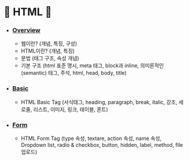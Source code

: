 # :star2: HTML :star2:

- ### [Overview](https://github.com/cw001121/TIL/blob/main/HTML/Overview.md)

  - 웹이란? (개념, 특징, 구성)
  - HTML이란? (개념, 특징)
  - 문법 (태그 구조, 속성 개념)
  - 기본 구조 (html 표준 명시, meta 태그, block과 inline, 의미론적인(semantic) 태그, 주석, html, head, body, title)

- ### [Basic](https://github.com/cw001121/TIL/blob/main/HTML/Basic.md)

  - HTML Basic Tag (서식태그, heading, paragraph, break, italic, 강조, 세로줄, 리스트, 이미지, 링크, 테이블, 폰트)

- ### [Form](https://github.com/cw001121/TIL/blob/main/HTML/Form.md)

  - HTML Form Tag (type 속성, textare, action 속성, name 속성, Dropdown list, radio & checkbox, button, hidden, label, method, file 업로드)
